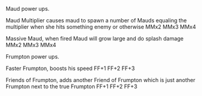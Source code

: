 Maud power ups.

Maud Multiplier causes maud to spawn a number of Mauds equaling the multiplier when she hits something enemy or otherwise
    	MMx2
    	MMx3
    	MMx4

Massive Maud, when fired Maud will grow large and do splash damage 
 	MMx2
 	MMx3
	MMx4
	
Frumpton power ups.
    
Faster Frumpton, boosts his speed
	FF+1
	FF+2
	FF+3

Friends of Frumpton, adds another Friend of Frumpton which is just another Frumpton next to the true Frumpton
	FF+1
	FF+2
	FF+3
